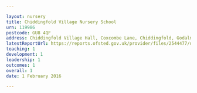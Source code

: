 ```yaml
---

layout: nursery
title: Chiddingfold Village Nursery School
urn: 119986
postcode: GU8 4QF
address: Chiddingfold Village Hall, Coxcombe Lane, Chiddingfold, Godalming, Surrey, GU8 4QF
latestReportUrl: https://reports.ofsted.gov.uk/provider/files/2544477/urn/119986.pdf
teaching: 1
development: 1
leadership: 1
outcomes: 1
overall: 1
date: 1 February 2016

---
```

